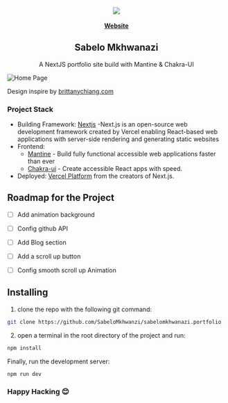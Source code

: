 

<h2 align="center">
   <b>
        <a href=""><img src="https://github.com/SabeloMkhwanzi/sabelo_portfolio/blob/main/public/logo.sabelo.png" /></a><br>
    </b>
</h2>


<p align="center">
    <a href="https://www.sabelomkhwanazi.xyz"><b>Website</b></a>
</p> 

<h2 align="center">
 Sabelo Mkhwanazi 
</h2>

<p align="center">
A NextJS portfolio site build with Mantine & Chakra-UI
</p> 

![Home Page](https://github.com/SabeloMkhwanzi/sabelo_portfolio/blob/main/public/Sabelo_portfolio_site.png)

Design inspire by [brittanychiang.com](https://brittanychiang.com/)

### Project Stack
- Building Framework: [Nextjs](https://nextjs.org/) -Next.js is an open-source web development framework created by Vercel enabling React-based web applications with server-side rendering and generating static websites
- Frontend: 
  - [Mantine](https://mantine.dev/) - Build fully functional accessible web applications faster than ever
  - [Chakra-ui](https://chakra-ui.com/) - Create accessible React apps with speed.
- Deployed: [Vercel Platform](https://vercel.com/new?utm_medium=default-template&filter=next.js&utm_source=create-next-app&utm_campaign=create-next-app-readme) from the creators of Next.js.

## Roadmap for the Project
- [ ] Add animation background
- [ ] Config github API 
- [ ] Add Blog section
- [ ] Add a scroll up button
- [ ] Config smooth scroll up Animation
 

## Installing

1. clone the repo with the following git command:

```bash
git clone https://github.com/SabeloMkhwanzi/sabelomkhwanazi.portfolio
```

2. open a terminal in the root directory of the project and run:

```bash
npm install
```

Finally, run the development server:

```bash
npm run dev
```

### Happy Hacking 😊
